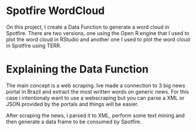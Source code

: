 # Spotfire WordCloud
On this project, I create a Data Function to generate a word cloud in Spotfire. There are two versions, one using the Open R engine that I used to plot the word cloud in RStudio and another one I used to plot the word cloud in Spotfire using TERR.

# Explaining the Data Function
The main concept is a web scraping. Ive made a connection to 3 big news portal in Brazil and extract the most written words on generic news.
For this case i intentionaly want to use a webscraping but you can parse a XML or JSON provided by the portals and things will be easier.

After scraping the news, i parsed it to XML, perform some text mining and then generate a data frame to be consumed by Spotfire.
